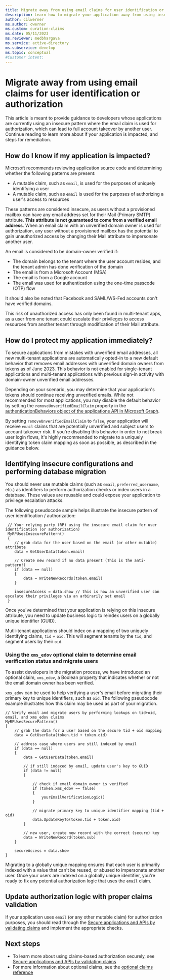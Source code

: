 ```yaml
---
title: Migrate away from using email claims for user identification or authorization
description: Learn how to migrate your application away from using insecure claims, such as email, for authorization purposes. 
author: cilwerner
ms.author: cwerner
ms.custom: curation-claims
ms.date: 05/11/2023
ms.reviewer: medbhargava
ms.service: active-directory
ms.subservice: develop
ms.topic: conceptual
#Customer intent: 
---
```


# Migrate away from using email claims for user identification or authorization

This article is meant to provide guidance to developers whose applications are currently using an insecure pattern where the email claim is used for authorization, which can lead to full account takeover by another user. Continue reading to learn more about if your application is impacted, and steps for remediation. 

## How do I know if my application is impacted?

Microsoft recommends reviewing application source code and determining whether the following patterns are present: 

- A mutable claim, such as `email`, is used for the purposes of uniquely identifying a user
- A mutable claim, such as `email` is used for the purposes of authorizing a user's access to resources

These patterns are considered insecure, as users without a provisioned mailbox can have any email address set for their Mail (Primary SMTP) attribute. **This attribute is not guaranteed to come from a verified email address**. When an email claim with an unverified domain owner is used for authorization, any user without a provisioned mailbox has the potential to gain unauthorized access by changing their Mail attribute to impersonate another user. 

An email is considered to be domain-owner verified if: 

- The domain belongs to the tenant where the user account resides, and the tenant admin has done verification of the domain
- The email is from a Microsoft Account (MSA)
- The email is from a Google account 
- The email was used for authentication using the one-time passcode (OTP) flow

It should also be noted that Facebook and SAML/WS-Fed accounts don't have verified domains.

This risk of unauthorized access has only been found in multi-tenant apps, as a user from one tenant could escalate their privileges to access resources from another tenant through modification of their Mail attribute. 

## How do I protect my application immediately? 

To secure applications from mistakes with unverified email addresses, all new multi-tenant applications are automatically opted-in to a new default behavior that removes email addresses with unverified domain owners from tokens as of June 2023. This behavior is not enabled for single-tenant applications and multi-tenant applications with previous sign-in activity with domain-owner unverified email addresses. 

Depending on your scenario, you may determine that your application's tokens should continue receiving unverified emails. While not recommended for most applications, you may disable the default behavior by setting the `removeUnverifiedEmailClaim` property in the [authenticationBehaviors object of the applications API in Microsoft Graph](/graph/applications-authenticationbehaviors).

By setting `removeUnverifiedEmailClaim` to `false`, your application will receive `email` claims that are potentially unverified and subject users to account takeover risk. If you're disabling this behavior in order to not break user login flows, it's highly recommended to migrate to a uniquely identifying token claim mapping as soon as possible, as described in the guidance below. 

## Identifying insecure configurations and performing database migration 

You should never use mutable claims (such as `email`, `preferred_username`, etc.) as identifiers to perform authorization checks or index users in a database. These values are reusable and could expose your application to privilege escalation attacks.

The following pseudocode sample helps illustrate the insecure pattern of user identification / authorization:

```
 // Your relying party (RP) using the insecure email claim for user identification (or authorization)
 MyRPUsesInsecurePattern()
 {
    // grab data for the user based on the email (or other mutable) attribute
    data = GetUserData(token.email)

    // Create new record if no data present (This is the anti-pattern!)
    if (data == null) 
    {
        data = WriteNewRecords(token.email)
    }

    insecureAccess = data.show // this is how an unverified user can escalate their privileges via an arbirarily set email
 }
```

Once you've determined that your application is relying on this insecure attribute, you need to update business logic to reindex users on a globally unique identifier (GUID). 

Mutli-tenant applications should index on a mapping of two uniquely identifying claims, `tid` + `oid`. This will segment tenants by the `tid`, and segment users by their `oid`. 

### Using the `xms_edov` optional claim to determine email verification status and migrate users

To assist developers in the migration process, we have introduced an optional claim, `xms_edov`, a Boolean property that indicates whether or not the email domain owner has been verified. 

`xms_edov` can be used to help verifying a user's email before migrating their primary key to unique identifiers, such as `oid`. The following pseudocode example illustrates how this claim may be used as part of your migration. 

```
// Verify email and migrate users by performing lookups on tid+oid, email, and xms_edov claims
MyRPUsesSecurePattern()
{
    // grab the data for a user based on the secure tid + oid mapping
    data = GetUserData(token.tid + token.oid)

    // address case where users are still indexed by email
    if (data == null) 
    {
        data = GetUserData(token.email)

        // if still indexed by email, update user's key to GUID
        if (data != null) 
        {

            // check if email domain owner is verified 
            if (token.xms_edov == false) 
            {
                yourEmailVerificationLogic()
            }

            // migrate primary key to unique identifier mapping (tid + oid)
            data.UpdateKeyTo(token.tid + token.oid)
        }

        // new user, create new record with the correct (secure) key
        data = WriteNewRecord(token.sub)
    }

    secureAccess = data.show
}
```

Migrating to a globally unique mapping ensures that each user is primarily indexed with a value that can't be reused, or abused to impersonate another user. Once your users are indexed on a globally unique identifier, you're ready to fix any potential authorization logic that uses the `email` claim.


## Update authorization logic with proper claims validation

If your application uses `email` (or any other mutable claim) for authorization purposes, you should read through the [Secure applications and APIs by validating claims](claims-validation.md) and implement the appropriate checks. 


## Next steps

- To learn more about using claims-based authorization securely, see [Secure applications and APIs by validating claims](claims-validation.md)
- For more information about optional claims, see the [optional claims reference](./optional-claims-reference.md)
